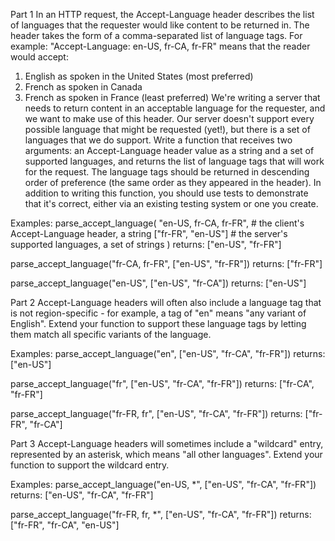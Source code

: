  Part 1
 In an HTTP request, the Accept-Language header describes the list of languages that the requester would like content to be returned in.
 The header takes the form of a comma-separated list of language tags.
 For example: "Accept-Language: en-US, fr-CA, fr-FR" means that the reader would accept:
   1. English as spoken in the United States (most preferred)
   2. French as spoken in Canada
   3. French as spoken in France (least preferred)
 We're writing a server that needs to return content in an acceptable language for the requester, and we want to make use of this header.
 Our server doesn't support every possible language that might be requested (yet!), but there is a set of languages that we do support.
 Write a function that receives two arguments:
   an Accept-Language header value as a string and a set of supported languages,
   and returns the list of language tags that will work for the request.
 The language tags should be returned in descending order of preference (the same order as they appeared in the header).
 In addition to writing this function, you should use tests to demonstrate that it's correct, either via an existing testing system or one you create.

 Examples:
   parse_accept_language(
     "en-US, fr-CA, fr-FR", # the client's Accept-Language header, a string
     ["fr-FR", "en-US"] # the server's supported languages, a set of strings
   )
   returns: ["en-US", "fr-FR"]

   parse_accept_language("fr-CA, fr-FR", ["en-US", "fr-FR"])
   returns: ["fr-FR"]

   parse_accept_language("en-US", ["en-US", "fr-CA"])
   returns: ["en-US"]

 Part 2
 Accept-Language headers will often also include a language tag that is not region-specific - for example, a tag of "en" means "any variant of English".
 Extend your function to support these language tags by letting them match all specific variants of the language.

 Examples:
   parse_accept_language("en", ["en-US", "fr-CA", "fr-FR"])
   returns: ["en-US"]

   parse_accept_language("fr", ["en-US", "fr-CA", "fr-FR"])
   returns: ["fr-CA", "fr-FR"]

   parse_accept_language("fr-FR, fr", ["en-US", "fr-CA", "fr-FR"])
   returns: ["fr-FR", "fr-CA"]

 Part 3
 Accept-Language headers will sometimes include a "wildcard" entry, represented by an asterisk, which means "all other languages".
 Extend your function to support the wildcard entry.

 Examples:
   parse_accept_language("en-US, *", ["en-US", "fr-CA", "fr-FR"])
   returns: ["en-US", "fr-CA", "fr-FR"]

   parse_accept_language("fr-FR, fr, *", ["en-US", "fr-CA", "fr-FR"])
   returns: ["fr-FR", "fr-CA", "en-US"]
